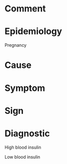 # Comment

# Epidemiology

Pregnancy

# Cause

# Symptom

# Sign

# Diagnostic

High blood insulin

Low blood insulin
